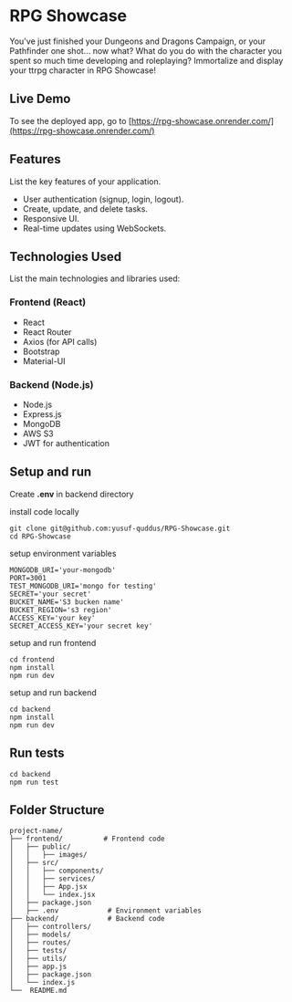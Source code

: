 # RPG Showcase
You've just finished your Dungeons and Dragons Campaign, or your Pathfinder one shot... now what? What do you do with the character you spent so much time developing and roleplaying? Immortalize and display your ttrpg character in RPG Showcase!

## Live Demo
To see the deployed app, go to [https://rpg-showcase.onrender.com/](https://rpg-showcase.onrender.com/)

## Features
List the key features of your application.

* User authentication (signup, login, logout).
* Create, update, and delete tasks.
* Responsive UI.
* Real-time updates using WebSockets.

## Technologies Used
List the main technologies and libraries used:

### Frontend (React)
* React
* React Router
* Axios (for API calls)
* Bootstrap
* Material-UI
  
### Backend (Node.js)
* Node.js
* Express.js
* MongoDB
* AWS S3
* JWT for authentication

## Setup and run
Create **.env** in backend directory

install code locally
```shell
git clone git@github.com:yusuf-quddus/RPG-Showcase.git
cd RPG-Showcase
```

setup environment variables
```
MONGODB_URI='your-mongodb'
PORT=3001
TEST_MONGODB_URI='mongo for testing'
SECRET='your secret'
BUCKET_NAME='S3 bucken name'
BUCKET_REGION='s3 region'
ACCESS_KEY='your key'
SECRET_ACCESS_KEY='your secret key'
```

setup and run frontend
```shell
cd frontend
npm install
npm run dev
```

setup and run backend
```shell
cd backend
npm install
npm run dev
```

## Run tests
```shell
cd backend
npm run test
```

## Folder Structure
```
project-name/
├── frontend/          # Frontend code
│   ├── public/
│   │   ├── images/
│   ├── src/
│   │   ├── components/
│   │   ├── services/
│   │   ├── App.jsx
│   │   └── index.jsx
│   ├── package.json
│   ├── .env            # Environment variables
├── backend/            # Backend code
│   ├── controllers/
│   ├── models/
│   ├── routes/
│   ├── tests/
│   ├── utils/
│   ├── app.js
│   ├── package.json
│   └── index.js
└──  README.md
```
